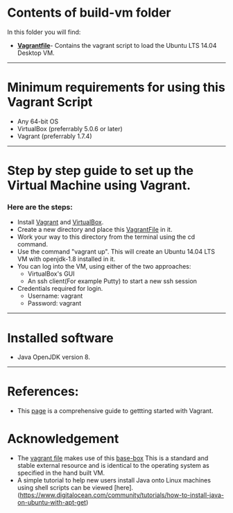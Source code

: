 # Contents of build-vm folder
In this folder you will find:
* [**Vagrantfile**](https://github.com/SoftwareEngineeringToolDemos/ICSE-2011-Checker-Framework/blob/master/build-vm/Vagrantfile)- Contains the vagrant script to load the Ubuntu LTS 14.04 Desktop VM. 

***

# Minimum requirements for using this Vagrant Script 
* Any 64-bit OS
* VirtualBox (preferrably 5.0.6 or later)
* Vagrant (preferrably 1.7.4) 

***

# Step by step guide to set up the Virtual Machine using Vagrant.

### Here are the steps:
* Install [Vagrant](https://www.vagrantup.com/downloads.html) and [VirtualBox](https://www.virtualbox.org/wiki/Downloads).
* Create a new directory and place this [VagrantFile](https://github.com/SoftwareEngineeringToolDemos/ICSE-2011-Checker-Framework/blob/master/build-vm/Vagrantfile) in it.
* Work your way to this directory from the terminal using the cd command.
* Use the command "vagrant up". This will create an Ubuntu 14.04 LTS VM with openjdk-1.8 installed in it.
* You can log into the VM, using either of the two approaches:
  * VirtualBox's GUI
  * An ssh client(For example Putty) to start a new ssh session
* Credentials required for login.
  * Username: vagrant
  * Password: vagrant

***

# Installed software
  * Java OpenJDK version 8. 
   
***


# References:
* This [page](https://docs.vagrantup.com/v2/getting-started/up.html) is a comprehensive guide to gettting started with Vagrant. 
 
# Acknowledgement
* The [vagrant file](https://github.com/SoftwareEngineeringToolDemos/ICSE-2011-Checker-Framework/blob/master/build-vm/Vagrantfile) makes use of this [base-box](https://atlas.hashicorp.com/rudolfochrist/boxes/ubuntu-desktop)
This is a standard and stable external resource and is identical to the operating system as specified in the hand built VM.
* A simple tutorial to help new users install Java onto Linux machines using shell scripts can be viewed [here]. (https://www.digitalocean.com/community/tutorials/how-to-install-java-on-ubuntu-with-apt-get)


